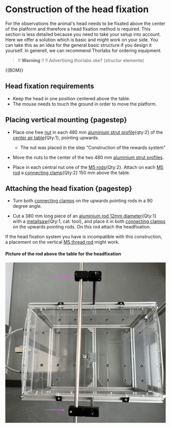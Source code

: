 # Construction of the head fixation 

For the observations the animal's head needs to be fixated above the center of the platform and therefore a head fixation method is required. This section is less detailed because you need to take your setup into account. Here we offer a solution which is basic and might work on your side. You can take this as an idea for the general basic structure if you design it yourself. In generell, we can recommend Thorlabs for ordering equipment.  


>!! **Warning** 
>!!
>!! Advertising thorlabs oke? (structur elemente)


{{BOM}}

## Head fixation requirements

- Keep the head in one position centered above the table.
- The mouse needs to touch the ground in order to move the platform.





## Placing vertical mounting {pagestep}



- Place one free [nut](connectors.yml#5mmNuts) in each 480 mm [aluminium strut profile](framework.yml#20x20Rod){qty:2} of the [center air table](fromstep){Qty:1}, pointing upwards. 
     - The nut was placed in the step "Construction of the rewards system"

- Move the nuts to the center of the two 480 mm [aluminium strut profiles](framework.yml#20x20Rod).

- Place in each central nut one of the [M5 rods](framework.yml#M5Rod){Qty:2}. Attach on each [M5 rod](framework.yml#M5Rod) a [connecting clamp](connectors.yml#12mmCC){Qty:2} 150 mm  above the table. 

## Attaching the head fixation {pagestep}

- Turn both [connecting clamps](connectors.yml#12mmCC) on  the upwards pointing rods in a 90 degree angle. 

- Cut a 380 mm long piece of an  [aluminium rod 12mm diameter](framework.yml#12mmRod){Qty:1} with a [metallsaw](tools.yml#metallsaw){Qty:1, cat: tool}, and place it in both [connecting clamps](connectors.yml#12mmCC) on the upwards pointing rods. On this rod attach the headfixation.

If the head fixation system you have is incompatible with this construction, a placement on the vertical [M5 thread rod](framework.yml#M5Rod) might work.


#### Picture of the rod above the table for the headfixation


![](images/headfixation.jpeg)




